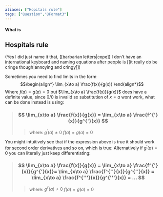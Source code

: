 ```yaml
---
aliases: ["Hopitals rule"]
tags: ["Question","QFormat3"]
---
```


#### What is
## Hospitals rule
(Yes I did just name it that, [[barbarian letters|cope]] I don't have an international keyboard and naming equations after people is [[it really do be cringe though|annoying and cringy]])

Sometimes you need to find limits in the form:
$$\begin{align*}
\lim_{x\to a} \frac{f(x)}{g(x)} 
\end{align*}$$
Where $f(a)=g(a)=0$ but $\lim_{x\to a} \frac{f(x)}{g(x)}$ does have a definite value, since $0/0$ is invalid so substitution of $x=a$ wont work, what can be done instead is using:

> ### $$ \lim_{x\to a} \frac{f(x)}{g(x)} = \lim_{x\to a} \frac{f^{'}(x)}{g^{'}(x)}  $$ 
>> where:
>> $g^{'}(a)\neq 0$
>> $f(a)=g(a)=0$

You might intuitively see that if the expression above is true it should work for second order derivatives and so on, which is true: Alternatively if $g^{'}(a)= 0$ you can literally just keep differentiating:

> ### $$ \lim_{x\to a} \frac{f(x)}{g(x)} = \lim_{x\to a} \frac{f^{'}(x)}{g^{'}(x)}= \lim_{x\to a} \frac{f^{''}(x)}{g^{''}(x)} = \lim_{x\to a} \frac{f^{'''}(x)}{g^{'''}(x)} = ...  $$ 
>> where:
>> $g^{i'}(a)\neq 0$
>> $f(a)=g(a)=0$

